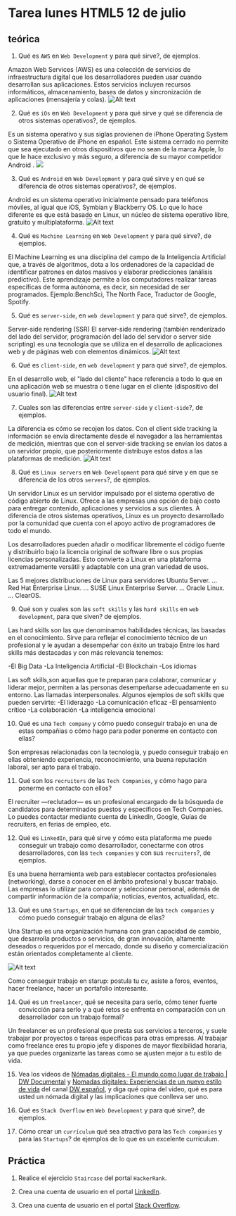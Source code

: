# Tarea lunes HTML5 12 de julio

## teórica

1. Qué es `AWS` en `Web Development` y para qué sirve?, de ejemplos.

Amazon Web Services (AWS) es una colección de servicios de infraestructura digital que los desarrolladores pueden usar cuando desarrollan sus aplicaciones. Estos servicios incluyen recursos informáticos, almacenamiento, bases de datos y sincronización de aplicaciones (mensajería y colas).
![Alt text](image.png)

2. Qué es `iOs` en `Web Development` y para qué sirve y qué se diferencia de otros sistemas 
operativos?, de ejemplos.

Es un sistema operativo y sus siglas provienen de iPhone Operating System o Sistema Operativo de iPhone en español. Este sistema cerrado no permite que sea ejecutado en otros dispositivos que no sean de la marca Apple, lo que le hace exclusivo y más seguro, a diferencia de su mayor competidor Android .
![ ](image-1.png)

3. Qué es `Android` en `Web Development` y para qué sirve y en qué se diferencia de otros sistemas operativos?, de ejemplos.

Android es un sistema operativo inicialmente pensado para teléfonos móviles, al igual que iOS, Symbian y Blackberry OS. Lo que lo hace diferente es que está basado en Linux, un núcleo de sistema operativo libre, gratuito y multiplataforma.
![Alt text](image-3.png)


4. Qué es `Machine Learning` en `Web Development` y para qué sirve?, de ejemplos.

El Machine Learning es una disciplina del campo de la Inteligencia Artificial que, a través de algoritmos, dota a los ordenadores de la capacidad de identificar patrones en datos masivos y elaborar predicciones (análisis predictivo). Este aprendizaje permite a los computadores realizar tareas específicas de forma autónoma, es decir, sin necesidad de ser programados. Ejemplo:BenchSci, The North Face, Traductor de Google, Spotify.

5. Qué es `server-side`, en `web development` y para qué sirve?, de ejemplos.

Server-side rendering (SSR) El server-side rendering (también renderizado del lado del servidor, programación del lado del servidor o server side scripting) es una tecnología que se utiliza en el desarrollo de aplicaciones web y de páginas web con elementos dinámicos.
![Alt text](image-4.png)

6. Qué es `client-side`, en `web development` y para qué sirve?, de ejemplos.

En el desarrollo web, el "lado del cliente" hace referencia a todo lo que en una aplicación web se muestra o tiene lugar en el cliente (dispositivo del usuario final).
![Alt text](image-5.png)

7. Cuales son las diferencias entre `server-side` y `client-side`?, de ejemplos.

La diferencia es cómo se recojen los datos. Con el client side tracking la información se envía directamente desde el navegador a las herramientas de medición, mientras que con el server-side tracking se envían los datos a un servidor propio, que posteriormente distribuye estos datos a las plataformas de medición.
![Alt text](image-6.png)

8. Qué es `Linux servers` en `Web Development` para qué sirve y en que se diferencia de los otros `servers`?, de ejemplos.

Un servidor Linux es un servidor impulsado por el sistema operativo de código abierto de Linux. Ofrece a las empresas una opción de bajo costo para entregar contenido, aplicaciones y servicios a sus clientes. A diferencia de otros sistemas operativos, Linux es un proyecto desarrollado por la comunidad que cuenta con el apoyo activo de programadores de todo el mundo.

Los desarrolladores pueden añadir o modificar libremente el código fuente y distribuirlo bajo la licencia original de software libre o sus propias licencias personalizadas. Esto convierte a Linux en una plataforma extremadamente versátil y adaptable con una gran variedad de usos.

Las 5 mejores distribuciones de Linux para servidores
Ubuntu Server. ...
Red Hat Enterprise Linux. ...
SUSE Linux Enterprise Server. ...
Oracle Linux. ...
ClearOS.

9. Qué son y cuales son las `soft skills` y las `hard skills` en `web development`, para que siven? de ejemplos.

 Las hard skills son las que denominamos habilidades técnicas, las basadas en el conocimiento. Sirve para reflejar el conocimiento técnico de un profesional y le ayudan a desempeñar con éxito un trabajo
Entre los hard skills más destacadas y con más relevancia tenemos:

-El Big Data 
-La Inteligencia Artificial 
-El Blockchain
-Los idiomas

Las soft skills,son aquellas que te preparan para colaborar, comunicar y liderar mejor, permiten a las personas desempeñarse adecuadamente en su entorno. Las llamadas interpersonales.
Algunos ejemplos de soft skills que pueden servirte:
-El liderazgo 
-La comunicación eficaz
-El pensamiento crítico
-La colaboración 
-La inteligencia emocional 

10. Qué es una `Tech company` y cómo puedo conseguir trabajo en una de estas compañias o cómo hago para poder ponerme en contacto con ellas?

Son empresas relacionadas con la tecnología, y puedo conseguir trabajo en ellas obteniendo experiencia, reconocimiento, una buena reputación laboral, ser apto para el trabajo. 


11. Qué son los `recruiters` de las `Tech Companies`, y cómo hago para ponerme en contacto con ellos?

El recruiter —reclutador— es un profesional encargado de la búsqueda de candidatos para determinados puestos y específicos en Tech Companies. Lo puedes contactar mediante cuenta de Linkedln, Google, Guías de recruiters, en ferias de empleo, etc. 


12. Qué es `LinkedIn`, para qué sirve y cómo esta plataforma me puede conseguir un trabajo como desarrollador, conectarme con otros desarrolladores, con las `tech companies` y con sus `recruiters`?, de ejemplos.

Es una buena herramienta web para establecer contactos profesionales (networking), darse a conocer en el ámbito profesional y buscar trabajo. Las empresas lo utilizar para conocer y seleccionar personal, además de compartir información de la compañía; noticias, eventos, actualidad, etc.


13. Qué es una `Startups`, en qué se diferencian de las `tech companies` y cómo puedo conseguir trabajo en alguna de ellas?

Una Startup es una organización humana con gran capacidad de cambio, que desarrolla productos o servicios, de gran innovación, altamente deseados o requeridos por el mercado, donde su diseño y comercialización están orientados completamente al cliente. 

![Alt text](image-8.png)

Como conseguir trabajo en starup: postula tu cv, asiste a foros, eventos, hacer freelance, hacer un portafolio interesante. 


14. Qué es un `freelancer`, qué se necesita para serlo, cómo tener fuerte convicción para serlo y a qué retos se enfrenta en comparación con un desarrollador con un trabajo formal?

Un freelancer es un profesional que presta sus servicios a terceros, y suele trabajar por proyectos o tareas específicas para otras empresas. Al trabajar como freelance eres tu propio jefe y dispones de mayor flexibilidad horaria, ya que puedes organizarte las tareas como se ajusten mejor a tu estilo de vida.


15. Vea los videos de [Nómadas digitales - El mundo como lugar de trabajo | DW Documental](https://youtu.be/2ejy-1bD2_4) y [Nomadas digitales: Experiencias de un nuevo estilo de vida](https://youtu.be/7RlmKyXvms8) del canal [DW español](https://m.youtube.com/@dwespanol), y diga qué opina del video, qué es para usted un nómada digital y las implicaciones que conlleva ser uno.


16. Qué es `Stack Overflow` en `Web Development` y para qué sirve?, de ejemplos.


17. Cómo crear un `currículum` qué sea atractivo para las `Tech companies` y para las `Startups`? de ejemplos de lo que es un excelente currículum.

## Práctica

1. Realice el ejercicio `Staircase` del portal `HackerRank`.

2. Crea una cuenta de usuario en el portal [LinkedIn](https://www.linkedin.com/).

3. Crea una cuenta de usuario en el portal [Stack Overflow](https://stackoverflow.com/).